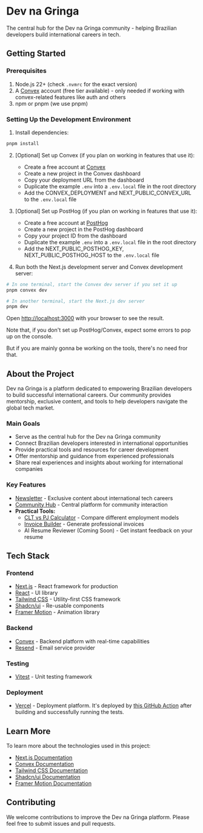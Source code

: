 # Dev na Gringa

The central hub for the Dev na Gringa community - helping Brazilian developers build international careers in tech.

## Getting Started

### Prerequisites

1. Node.js 22+ (check `.nvmrc` for the exact version)
2. A [Convex](https://www.convex.dev/) account (free tier available) - only needed if working with convex-related features like auth and others
3. npm or pnpm (we use pnpm)

### Setting Up the Development Environment

1. Install dependencies:

```bash
pnpm install
```

2. [Optional] Set up Convex (if you plan on working in features that use it):

   - Create a free account at [Convex](https://www.convex.dev/)
   - Create a new project in the Convex dashboard
   - Copy your deployment URL from the dashboard
   - Duplicate the example `.env` into a `.env.local` file in the root directory
   - Add the CONVEX_DEPLOYMENT and NEXT_PUBLIC_CONVEX_URL to the `.env.local` file

3. [Optional] Set up PostHog (if you plan on working in features that use it):

   - Create a free account at [PostHog](https://posthog.com/)
   - Create a new project in the PostHog dashboard
   - Copy your project ID from the dashboard
   - Duplicate the example `.env` into a `.env.local` file in the root directory
   - Add the NEXT_PUBLIC_POSTHOG_KEY, NEXT_PUBLIC_POSTHOG_HOST to the `.env.local` file

4. Run both the Next.js development server and Convex development server:

```bash
# In one terminal, start the Convex dev server if you set it up
pnpm convex dev

# In another terminal, start the Next.js dev server
pnpm dev
```

Open [http://localhost:3000](http://localhost:3000) with your browser to see the result.

Note that, if you don't set up PostHog/Convex, expect some errors to pop up on the console.

But if you are mainly gonna be working on the tools, there's no need fror that.

## About the Project

Dev na Gringa is a platform dedicated to empowering Brazilian developers to build successful international careers. Our community provides mentorship, exclusive content, and tools to help developers navigate the global tech market.

### Main Goals

- Serve as the central hub for the Dev na Gringa community
- Connect Brazilian developers interested in international opportunities
- Provide practical tools and resources for career development
- Offer mentorship and guidance from experienced professionals
- Share real experiences and insights about working for international companies

### Key Features

- [Newsletter](http://newsletter.nagringa.dev/) - Exclusive content about international tech careers
- [Community Hub](http://nagringa.dev/) - Central platform for community interaction
- **Practical Tools:**
  - [CLT vs PJ Calculator](https://www.nagringa.dev/calculadora-clt-vs-pj) - Compare different employment models
  - [Invoice Builder](https://www.nagringa.dev/gerador-de-invoice) - Generate professional invoices
  - AI Resume Reviewer (Coming Soon) - Get instant feedback on your resume

## Tech Stack

### Frontend

- [Next.js](https://nextjs.org/) - React framework for production
- [React](https://reactjs.org/) - UI library
- [Tailwind CSS](https://tailwindcss.com/) - Utility-first CSS framework
- [Shadcn/ui](https://ui.shadcn.com/) - Re-usable components
- [Framer Motion](https://www.framer.com/motion/) - Animation library

### Backend

- [Convex](https://www.convex.dev/) - Backend platform with real-time capabilities
- [Resend](https://resend.com/) - Email service provider

### Testing

- [Vitest](https://vitest.dev/) - Unit testing framework

### Deployment

- [Vercel](https://vercel.com/) - Deployment platform. It's deployed by [this GitHub Action](./.github/workflows/test.yml) after building and successfully running the tests.

## Learn More

To learn more about the technologies used in this project:

- [Next.js Documentation](https://nextjs.org/docs)
- [Convex Documentation](https://docs.convex.dev/)
- [Tailwind CSS Documentation](https://tailwindcss.com/docs)
- [Shadcn/ui Documentation](https://ui.shadcn.com/)
- [Framer Motion Documentation](https://www.framer.com/motion/)

## Contributing

We welcome contributions to improve the Dev na Gringa platform. Please feel free to submit issues and pull requests.
